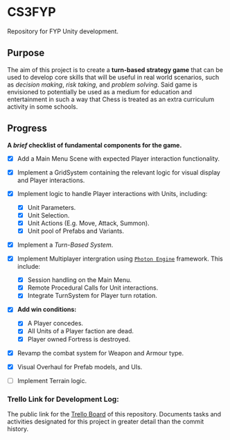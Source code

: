 # CS3FYP
Repository for FYP Unity development.

## Purpose
The aim of this project is to create a **turn-based strategy game** that can be used to develop core skills that will be useful in real world scenarios, such as *decision making*, *risk taking*, and *problem solving*. Said game is envisioned to potentially be used as a medium for education and entertainment in such a way that Chess is treated as an extra curriculum activity in some schools.

## Progress
**A *brief* checklist of fundamental components for the game.**
- [x] Add a Main Menu Scene with expected Player interaction functionality.
- [x] Implement a GridSystem containing the relevant logic for visual display and Player interactions.
- [x] Implement logic to handle Player interactions with Units, including:
  - [x] Unit Parameters.
  - [x] Unit Selection.
  - [x] Unit Actions (E.g. Move, Attack, Summon).
  - [x] Unit pool of Prefabs and Variants.
- [x] Implement a *Turn-Based System*.
- [x] Implement Multiplayer intergration using [```Photon Engine```](https://www.photonengine.com/pun) framework. This include:
  - [x] Session handling on the Main Menu.
  - [x] Remote Procedural Calls for Unit interactions.
  - [x] Integrate TurnSystem for Player turn rotation.
- [x] **Add win conditions:**
  - [x] A Player concedes.
  - [x] All Units of a Player faction are dead.
  - [x] Player owned Fortress is destroyed.
- [x] Revamp the combat system for Weapon and Armour type.
- [x] Visual Overhaul for Prefab models, and UIs.
- [ ] Implement Terrain logic.


### Trello Link for Development Log:
The public link for the [Trello Board](https://trello.com/invite/b/4s4Zh5gV/ATTIa21ed244f89fd81309a597bfa92918588C7702CD/final-year-project) of this repository.
Documents tasks and activities designated for this project in greater detail than the commit history.

